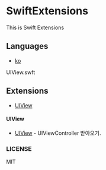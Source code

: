 # SwiftExtensions
This is Swift Extensions

## Languages
- [ko](README.ko.md)

UIView.swft
## Extensions
- [UIView](#UIView)

#### UIView
- [UIView](UIView.swift) - UIViewController 받아오기.



### LICENSE

MIT
